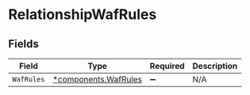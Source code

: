 # RelationshipWafRules


## Fields

| Field                                                       | Type                                                        | Required                                                    | Description                                                 |
| ----------------------------------------------------------- | ----------------------------------------------------------- | ----------------------------------------------------------- | ----------------------------------------------------------- |
| `WafRules`                                                  | [*components.WafRules](../../models/components/wafrules.md) | :heavy_minus_sign:                                          | N/A                                                         |